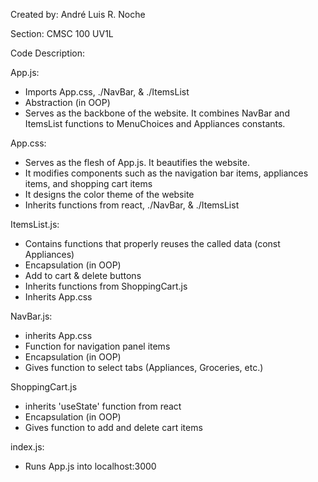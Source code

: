 Created by: André Luis R. Noche

Section: CMSC 100 UV1L

Code Description:

App.js: 
 * Imports App.css, ./NavBar, & ./ItemsList
 * Abstraction (in OOP)
 * Serves as the backbone of the website. It combines NavBar and ItemsList functions to MenuChoices and Appliances constants.

App.css:
 * Serves as the flesh of App.js. It beautifies the website.
 * It modifies components such as the navigation bar items, appliances items, and shopping cart items
 * It designs the color theme of the website
 * Inherits functions from react, ./NavBar, & ./ItemsList

ItemsList.js:
 * Contains functions that properly reuses the called data (const Appliances)
 * Encapsulation (in OOP)
 * Add to cart & delete buttons
 * Inherits functions from ShoppingCart.js
 * Inherits App.css

NavBar.js:
 * inherits App.css
 * Function for navigation panel items
 * Encapsulation (in OOP)
 * Gives function to select tabs (Appliances, Groceries, etc.)

ShoppingCart.js
 * inherits 'useState' function from react
 * Encapsulation (in OOP)
 * Gives function to add and delete cart items

index.js:
 * Runs App.js into localhost:3000
